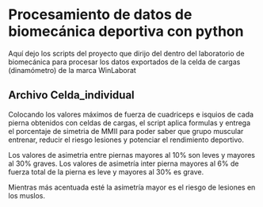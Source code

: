 

# Procesamiento de datos de biomecánica deportiva con python

Aquí dejo los scripts del proyecto que dirijo del dentro del laboratorio de biomecánica para procesar los datos exportados de la celda de cargas (dinamómetro) de la marca WinLaborat

</header>



## Archivo Celda_individual
Colocando los valores máximos de fuerza de cuadriceps e isquios de cada pierna obtenidos con celdas de cargas, el script aplica formulas y entrega el porcentaje de simetria de MMII para poder saber que grupo muscular entrenar, reducir el riesgo lesiones y potenciar el rendimiento deportivo. 

Los valores de asimetria entre piernas mayores al 10% son leves y mayores al 30% graves.
Los valores de asimetría inter pierna mayores al 6% de fuerza total de la pierna es leve y mayores al 30% es grave.

Mientras más acentuada esté la asimetría mayor es el riesgo de lesiones en los muslos.


